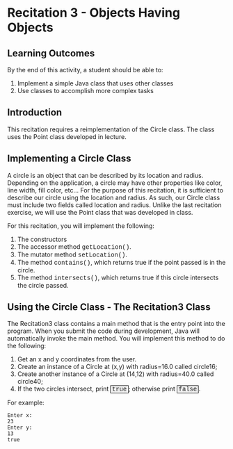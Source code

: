 # Recitation 3 - Objects Having Objects

## Learning Outcomes

By the end of this activity, a student should be able to:

1. Implement a simple Java class that uses other classes
2. Use classes to accomplish more complex tasks

## Introduction

This recitation requires a reimplementation of the Circle class.  The class uses the Point class developed in lecture.

## Implementing a Circle Class
A circle is an object that can be described by its location and radius.  Depending on the application, a circle may have other properties like color, line width, fill color, etc...  For the purpose of this recitation, it is sufficient to describe our circle using the location and radius.  As such, our Circle class must include two fields called location and radius.  Unlike the last recitation exercise, we will use the Point class that was developed in class.

For this recitation, you will implement the following:

1. The constructors
2. The accessor method <span style="font-family:'courier',courier new;">getLocation()</span>.
3. The mutator method <span style="font-family:'courier',courier new;">setLocation()</span>.
4. The method <span style="font-family:'courier',courier new;">contains()</span>, which returns true if the point passed is in the circle.
5. The method <span style="font-family:'courier',courier new;">intersects()</span>, which returns true if this circle intersects the circle passed.

## Using the Circle Class - The Recitation3 Class

The Recitation3 class contains a main method that is the entry point into the program.  When you submit the code during development, Java will automatically invoke the main method.  You will implement this method to do the following:

1. Get an x and y coordinates from the user.
2. Create an instance of a Circle at (x,y) with radius=16.0 called circle16;
3. Create another instance of a Circle at (14,12) with radius=40.0 called circle40;
4. If the two circles intersect, print <span style="font-family:'courier',courier new; border:1px solid black; background-color:#efefef; padding:0 3px 0 3px;">true</span>; otherwise print <span style="font-family:'courier',courier new; border:1px solid black; background-color:#efefef; padding:0 3px 0 3px;">false</span>.

For example:

```
Enter x:
23
Enter y:
13
true
```
